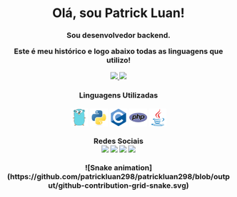 <div>
    <h1 align = "center">Olá, sou Patrick Luan!</h1>
    <h3 align = "center">Sou desenvolvedor backend.
    <p align = "center">Este é meu histórico e logo abaixo todas as linguagens que utilizo!</h2>
</div>
  
<div align = "center">
    <a href = "https://github.com/patrickluan298">
        <img height = "160em" src = "https://github-readme-stats.vercel.app/api?username=patrickluan298&show_icons=true&theme=dracula&include_all_commits-=true&count_private=true"/>
        <img height = "160em" src = "https://github-readme-stats.vercel.app/api/top-langs/?username=patrickluan298&layout=compact&langs_count=7&theme=dracula"/>
    </a>
</div>
  
<h3 align = "center">Linguagens Utilizadas
<div style = "display: inline_block"><br>
    <img align = "center" alt = "Go" height = "40" margin = "50px" width = 40 src = "https://raw.githubusercontent.com/devicons/devicon/master/icons/go/go-original.svg">
    <img align = "center" alt = "Python" height = "40" margin = "50px" width = 40 src = "https://raw.githubusercontent.com/devicons/devicon/master/icons/python/python-original.svg">
    <img align = "center" alt = "C" height = "40" margin = "50px" width = 40 src = "https://raw.githubusercontent.com/devicons/devicon/master/icons/c/c-original.svg">
    <img align = "center" alt = "Php" height = "40" margin = "50px" width = 40 src = "https://raw.githubusercontent.com/devicons/devicon/master/icons/php/php-original.svg">
    <img align = "center" alt = "Java" height = "40" margin = "50px" width = 40 src = "https://raw.githubusercontent.com/devicons/devicon/master/icons/java/java-original.svg">
</div>
  
<h3 align = "center">Redes Sociais
<div align = "center">
    <a href = "https://instagram.com/_patrick.luan" target="_blank"><img src="https://img.shields.io/badge/Instagram-E4405F?style=for-the-badge&logo=instagram&logoColor=white" target="_blank"></a>
    <a href = "https://discordapp.com/users/patrickluan#3029" target="_blank"><img src="https://img.shields.io/badge/Discord-7289DA?style=for-the-badge&logo=discord&logoColor=white" target="_blank"></a>
    <a href = "mailto:patrickluan2908@gmail.com"><img src="https://img.shields.io/badge/Gmail-D14836?style=for-the-badge&logo=gmail&logoColor=white" target="_blank"></a>
    <a href = "https://www.linkedin.com/in/patrickluan298" target="_blank"><img src="https://img.shields.io/badge/LinkedIn-0077B5?style=for-the-badge&logo=linkedin&logoColor=white" target="_blank"></a>
</div>

<div align="center"><br>
    ![Snake animation](https://github.com/patrickluan298/patrickluan298/blob/output/github-contribution-grid-snake.svg)
</div>
